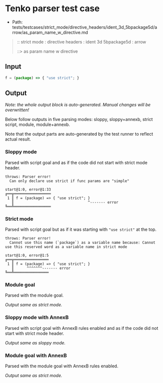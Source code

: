 # Tenko parser test case

- Path: tests/testcases/strict_mode/directive_headers/ident_3d_5bpackage5d/arrow/as_param_name_w_directive.md

> :: strict mode : directive headers : ident 3d 5bpackage5d : arrow
>
> ::> as param name w directive

## Input


`````js
f = (package) => { "use strict"; }
`````

## Output

_Note: the whole output block is auto-generated. Manual changes will be overwritten!_

Below follow outputs in five parsing modes: sloppy, sloppy+annexb, strict script, module, module+annexb.

Note that the output parts are auto-generated by the test runner to reflect actual result.

### Sloppy mode

Parsed with script goal and as if the code did not start with strict mode header.

`````
throws: Parser error!
  Can only declare use strict if func params are "simple"

start@1:0, error@1:33
╔══╦═════════════════
 1 ║ f = (package) => { "use strict"; }
   ║                                  ^------- error
╚══╩═════════════════

`````

### Strict mode

Parsed with script goal but as if it was starting with `"use strict"` at the top.

`````
throws: Parser error!
  Cannot use this name (`package`) as a variable name because: Cannot use this reserved word as a variable name in strict mode

start@1:0, error@1:5
╔══╦════════════════
 1 ║ f = (package) => { "use strict"; }
   ║      ^^^^^^^------- error
╚══╩════════════════

`````

### Module goal

Parsed with the module goal.

_Output same as strict mode._

### Sloppy mode with AnnexB

Parsed with script goal with AnnexB rules enabled and as if the code did not start with strict mode header.

_Output same as sloppy mode._

### Module goal with AnnexB

Parsed with the module goal with AnnexB rules enabled.

_Output same as strict mode._
